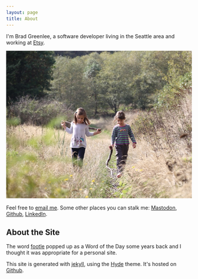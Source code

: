```yaml
---
layout: page
title: About
---
```


I'm Brad Greenlee, a software developer living in the Seattle area and
working at [Etsy](https://etsy.com).

![The Girls on Vashon Island](/public/images/girls_vashon.jpg)

Feel free to [email me](mailto:brad@footle.org). Some other places you can   stalk me: [Mastodon](https://fiasco.social/@brad), [Github](https://github.com/bgreenlee), [LinkedIn](http://www.linkedin.com/in/bgreenlee).

## About the Site

The word [footle](http://www.wordnik.com/words/footle) popped up as a Word of the Day some years back and I thought it was appropriate for a personal site.

This site is generated with [jekyll](http://jekyllrb.com), using the [Hyde](http://hyde.getpoole.com/) theme. It's hosted on [Github](https://github.com/bgreenlee/bgreenlee.github.io).
